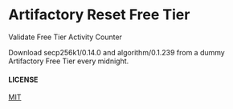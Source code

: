 # Artifactory Reset Free Tier

Validate Free Tier Activity Counter

Download secp256k1/0.14.0 and algorithm/0.1.239 from a dummy Artifactory Free Tier every midnight.


#### LICENSE
[MIT](LICENSE.md)

